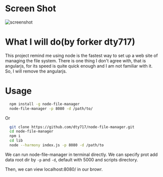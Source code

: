 # Screen Shot
![screenshot](https://raw.githubusercontent.com/efeiefei/node-file-manager/master/example/screenshot.png)

# What I will do(by forker dty717)
This project remind me using node is the fastest way to set up a web site of managing the file system.
There is one thing I don't agree with, that is angularjs, for its speed is quite quick enough and I am not familiar with it.
So, I will remove the angularjs.


# Usage

```sh
  npm install -g node-file-manager
  node-file-manager -p 8080 -d /path/to/
```

Or

```sh
  git clone https://github.com/dty717/node-file-manager.git
  cd node-file-manager
  npm i
  cd lib
  node --harmony index.js -p 8080 -d /path/to
```

We can run node-file-manager in terminal directly. We can specify prot add data root dir by `-p` and `-d`, default with 5000 and scripts directory.

Then, we can view localhost:8080/ in our browr.
